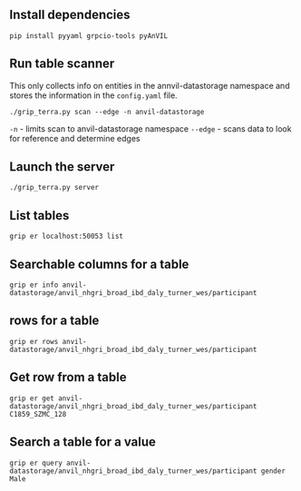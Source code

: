 
## Install dependencies
```
pip install pyyaml grpcio-tools pyAnVIL
```

## Run table scanner

This only collects info on entities in the annvil-datastorage namespace and stores
the information in the `config.yaml` file.
```
./grip_terra.py scan --edge -n anvil-datastorage
```
`-n` - limits scan to anvil-datastorage namespace
`--edge` - scans data to look for reference and determine edges

## Launch the server
```
./grip_terra.py server
```

## List tables
```
grip er localhost:50053 list
```

## Searchable columns for a table
```
grip er info anvil-datastorage/anvil_nhgri_broad_ibd_daly_turner_wes/participant
```

## rows for a table
```
grip er rows anvil-datastorage/anvil_nhgri_broad_ibd_daly_turner_wes/participant
```

## Get row from a table
```
grip er get anvil-datastorage/anvil_nhgri_broad_ibd_daly_turner_wes/participant C1859_SZMC_128
```

## Search a table for a value
```
grip er query anvil-datastorage/anvil_nhgri_broad_ibd_daly_turner_wes/participant gender Male
```
